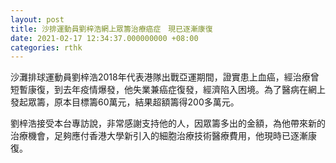 ```yaml
---
layout: post
title: 沙排運動員劉梓浩網上眾籌治療癌症　現已逐漸康復
date: 2021-02-17 12:34:37.000000000 +08:00
categories: rthk
---
```


沙灘排球運動員劉梓浩2018年代表港隊出戰亞運期間，證實患上血癌，經治療曾短暫康復，到去年疫情爆發，他失業兼癌症復發，經濟陷入困境。為了醫病在網上發起眾籌，原本目標籌60萬元，結果超額籌得200多萬元。

劉梓浩接受本台專訪說，非常感謝支持他的人，因眾籌多出的金額，為他帶來新的治療機會，足夠應付香港大學新引入的細胞治療技術醫療費用，他現時已逐漸康復。
